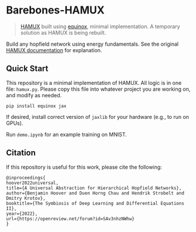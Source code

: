 # Barebones-HAMUX
> [HAMUX](https://github.com/bhoov/hamux) built using [equinox](https://github.com/patrick-kidger/equinox), minimal implementation. A temporary solution as HAMUX is being rebuilt.

Build any hopfield network using energy fundamentals. See the original [HAMUX documentation](https://bhoov.com/hamux/) for explanation.

## Quick Start

This repository is a minimal implementation of HAMUX. All logic is in one file: `hamux.py`. Please copy this file into whatever project you are working on, and modify as needed.

```
pip install equinox jax
```

If desired, install correct version of `jaxlib` for your hardware (e.g., to run on GPUs).

Run `demo.ipynb` for an example training on MNIST.

## Citation

If this repository is useful for this work, please cite the following:

```
@inproceedings{
hoover2022universal,
title={A Universal Abstraction for Hierarchical Hopfield Networks},
author={Benjamin Hoover and Duen Horng Chau and Hendrik Strobelt and Dmitry Krotov},
booktitle={The Symbiosis of Deep Learning and Differential Equations II},
year={2022},
url={https://openreview.net/forum?id=SAv3nhzNWhw}
}
```